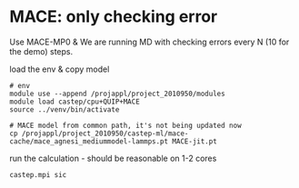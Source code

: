 # MACE: only checking error

Use MACE-MP0 & 
We are running MD with checking errors every N (10 for the demo) steps.

load the env & copy model 
```
# env
module use --append /projappl/project_2010950/modules
module load castep/cpu+QUIP+MACE
source ../venv/bin/activate

# MACE model from common path, it's not being updated now
cp /projappl/project_2010950/castep-ml/mace-cache/mace_agnesi_mediummodel-lammps.pt MACE-jit.pt
```

run the calculation - should be reasonable on 1-2 cores 
```
castep.mpi sic
```